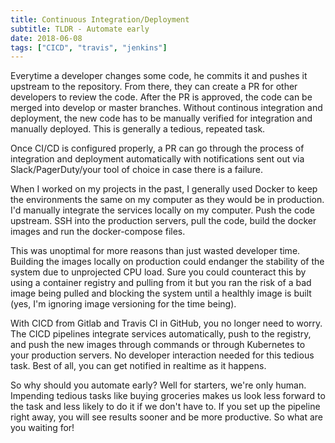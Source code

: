 ```yaml
---
title: Continuous Integration/Deployment
subtitle: TLDR - Automate early
date: 2018-06-08
tags: ["CICD", "travis", "jenkins"]
---
```


Everytime a developer changes some code, he commits it and pushes it upstream to the repository. From there, they can create a PR for other developers to review the code. After the PR is approved, the code can be merged into develop or master branches.
Without continous integration and deployment, the new code has to be manually verified for integration and manually deployed. This is generally a tedious, repeated task.

Once CI/CD is configured properly, a PR can go through the process of integration and deployment automatically with notifications sent out via Slack/PagerDuty/your tool of choice in case there is a failure.

When I worked on my projects in the past, I generally used Docker to keep the environments the same on my computer as they would be in production. I'd manually integrate the services locally on my computer. Push the code upstream. SSH into the production servers, pull the code, build the docker images and run the docker-compose files.

This was unoptimal for more reasons than just wasted developer time. Building the images locally on production could endanger the stability of the system due to unprojected CPU load. Sure you could counteract this by using a container registry and pulling from it but you ran the risk of a bad image being pulled and blocking the system until a healthly image is built (yes, I'm ignoring image versioning for the time being).

With CICD from Gitlab and Travis CI in GitHub, you no longer need to worry. The CICD pipelines integrate services automatically, push to the registry, and push the new images through commands or through Kubernetes to your production servers. No developer interaction needed for this tedious task. Best of all, you can get notified in realtime as it happens.

So why should you automate early? Well for starters, we're only human. Impending tedious tasks like buying groceries makes us look less forward to the task and less likely to do it if we don't have to. If you set up the pipeline right away, you will see results sooner and be more productive. So what are you waiting for!
